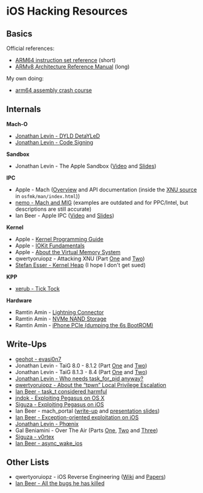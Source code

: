 # iOS Hacking Resources

## Basics

Official references:

* [ARM64 instruction set reference](https://www.element14.com/community/servlet/JiveServlet/previewBody/41836-102-1-229511/ARM.Reference_Manual.pdf) (short)
* [ARMv8 Architecture Reference Manual](https://static.docs.arm.com/ddi0487/b/DDI0487B_a_armv8_arm.pdf) (long)

My own doing:

* [arm64 assembly crash course](https://github.com/Siguza/ios-resources/blob/master/bits/arm64.md)
<!-- TODO: something about memory regions and access permissions -->
<!-- TODO: something about C++ vtables -->
<!-- TODO: something about symbol stubs -->

## Internals

**Mach-O**

* [Jonathan Levin - DYLD DetaYLeD](http://www.newosxbook.com/articles/DYLD.html) <!-- Aug 2013 -->
* [Jonathan Levin - Code Signing](http://www.newosxbook.com/articles/CodeSigning.pdf) <!-- April 2015 -->

**Sandbox**

* Jonathan Levin - The Apple Sandbox ([Video](https://youtu.be/mG715HcDgO8) and [Slides](http://newosxbook.com/files/HITSB.pdf)) <!-- Sep 2016 -->

**IPC**

* Apple - Mach ([Overview](https://developer.apple.com/library/content/documentation/Darwin/Conceptual/KernelProgramming/Mach/Mach.html) and API documentation (inside the [XNU source](https://opensource.apple.com/tarballs/xnu/) in `osfmk/man/index.html`))
* [nemo - Mach and MIG](https://www.exploit-db.com/papers/13176/) (examples are outdated and for PPC/Intel, but descriptions are still accurate) <!-- 2006 -->
* Ian Beer - Apple IPC ([Video](https://vimeo.com/127859750) and [Slides](https://thecyberwire.com/events/docs/IanBeer_JSS_Slides.pdf)) <!-- May 2015 -->

**Kernel**

* Apple - [Kernel Programming Guide](https://developer.apple.com/library/content/documentation/Darwin/Conceptual/KernelProgramming)
* Apple - [IOKit Fundamentals](https://developer.apple.com/library/content/documentation/DeviceDrivers/Conceptual/IOKitFundamentals)
* Apple - [About the Virtual Memory System](https://developer.apple.com/library/content/documentation/Performance/Conceptual/ManagingMemory/Articles/AboutMemory.html)
* qwertyoruiopz - Attacking XNU (Part [One](https://web.archive.org/web/20160131061526/http://blog.qwertyoruiop.com/?p=38) and [Two](https://web.archive.org/web/20160131061526/http://blog.qwertyoruiop.com/?p=48)) <!-- July 2015 -->
* [Stefan Esser - Kernel Heap](http://gsec.hitb.org/materials/sg2016/D2%20-%20Stefan%20Esser%20-%20iOS%2010%20Kernel%20Heap%20Revisited.pdf) (I hope I don't get sued) <!-- Aug 2016 -->

**KPP**

* [xerub - Tick Tock](https://xerub.github.io/ios/kpp/2017/04/13/tick-tock.html)

**Hardware**

* Ramtin Amin - [Lightning Connector](http://ramtin-amin.fr/#tristar)
* Ramtin Amin - [NVMe NAND Storage](http://ramtin-amin.fr/#nvmepcie)
* Ramtin Amin - [iPhone PCIe (dumping the 6s BootROM)](http://ramtin-amin.fr/#nvmedma)

## Write-Ups

* [geohot - evasi0n7](http://geohot.com/e7writeup.html)
* Jonathan Levin - TaiG 8.0 - 8.1.2 (Part [One](http://www.newosxbook.com/articles/TaiG.html) and [Two](http://www.newosxbook.com/articles/TaiG2.html))
* Jonathan Levin - TaiG 8.1.3 - 8.4 (Part [One](http://www.newosxbook.com/articles/28DaysLater.html) and [Two](http://www.newosxbook.com/articles/HIDeAndSeek.html))
* [Jonathan Levin - Who needs task_for_pid anyway?](http://newosxbook.com/articles/PST2.html)
* [qwertyoruiopz - About the “tpwn” Local Privilege Escalation](https://web.archive.org/web/20160131055957/http://blog.qwertyoruiop.com/?p=69)
* [Ian Beer - task_t considered harmful](https://googleprojectzero.blogspot.ch/2016/10/taskt-considered-harmful.html)
* [jndok - Exploiting Pegasus on OS X](https://jndok.github.io/2016/10/04/pegasus-writeup/)
* [Siguza - Exploiting Pegasus on iOS](https://siguza.github.io/cl0ver/)
* Ian Beer - mach_portal ([write-up](https://bugs.chromium.org/p/project-zero/issues/detail?id=965#c2) and [presentation slides](https://bugs.chromium.org/p/project-zero/issues/attachment?aid=280146))
* [Ian Beer - Exception-oriented exploitation on iOS](https://googleprojectzero.blogspot.ch/2017/04/exception-oriented-exploitation-on-ios.html)
* [Jonathan Levin - Phœnix](http://newosxbook.com/files/PhJB.pdf)
* Gal Beniamini - Over The Air (Parts [One](https://googleprojectzero.blogspot.ch/2017/09/over-air-vol-2-pt-1-exploiting-wi-fi.html), [Two](https://googleprojectzero.blogspot.ch/2017/10/over-air-vol-2-pt-2-exploiting-wi-fi.html) and [Three](https://googleprojectzero.blogspot.ch/2017/10/over-air-vol-2-pt-3-exploiting-wi-fi.html))
* [Siguza - v0rtex](https://siguza.github.io/v0rtex/)
* [Ian Beer - async_wake_ios](https://bugs.chromium.org/p/project-zero/issues/detail?id=1417#c3)

## Other Lists

* qwertyoruiopz - iOS Reverse Engineering ([Wiki](https://github.com/kpwn/iOSRE/tree/master/wiki) and [Papers](https://github.com/kpwn/iOSRE/blob/master/resources/papers/PAPERS.md))
* [Ian Beer - All the bugs he has killed](https://bugs.chromium.org/p/project-zero/issues/list?can=1&q=owner:ianbeer&sort=-id)
